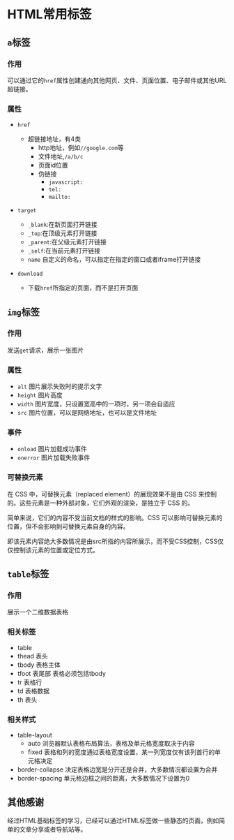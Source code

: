 #  HTML常用标签

## `a`标签

### 作用

可以通过它的`href`属性创建通向其他网页、文件、页面位置、电子邮件或其他URL超链接。

### 属性

+ `href`
  + 超链接地址，有4类
    + http地址，例如`//google.com`等
    + 文件地址,`/a/b/c`
    + 页面id位置
    + 伪链接
      + `javascript:`
      + `tel:`
      + `mailto:`

+ `target`
  + `_blank`:在新页面打开链接
  + `_top`:在顶级元素打开链接
  + `_parent`:在父级元素打开链接
  + `_self`:在当前元素打开链接
  + `name` 自定义的命名，可以指定在指定的窗口或者iframe打开链接

+ `download`
  + 下载`href`所指定的页面，而不是打开页面

## `img`标签

### 作用
发送`get`请求，展示一张图片

### 属性

+ `alt` 图片展示失败时的提示文字
+ `height` 图片高度
+ `width` 图片宽度，只设置宽高中的一项时，另一项会自适应
+ `src` 图片位置，可以是网络地址，也可以是文件地址

### 事件
+ `onload` 图片加载成功事件
+ `onerror` 图片加载失败事件

### 可替换元素

在 CSS 中，可替换元素（replaced element）的展现效果不是由 CSS 来控制的。这些元素是一种外部对象，它们外观的渲染，是独立于 CSS 的。

简单来说，它们的内容不受当前文档的样式的影响。CSS 可以影响可替换元素的位置，但不会影响到可替换元素自身的内容。

即该元素内容绝大多数情况是由src所指的内容所展示，而不受CSS控制，CSS仅仅控制该元素的位置或定位方式。

## `table`标签

### 作用

展示一个二维数据表格

### 相关标签

+ table
+ thead 表头
+ tbody 表格主体
+ tfoot 表尾部 表格必须包括tbody
+ tr 表格行
+ td 表格数据
+ th 表头

### 相关样式

+ table-layout
  + auto 浏览器默认表格布局算法，表格及单元格宽度取决于内容
  + fixed 表格和列的宽度通过表格宽度设置，某一列宽度仅有该列首行的单元格决定
+ border-collapse 决定表格边宽是分开还是合并，大多数情况都设置为合并
+ border-spacing 单元格边框之间的距离，大多数情况下设置为0

## 其他感谢

经过HTML基础标签的学习，已经可以通过HTML标签做一些静态的页面，例如简单的文章分享或者导航站等。